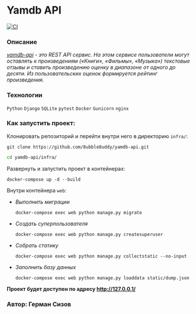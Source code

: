 # Yamdb API

[![CI](https://github.com/8ubble8uddy/api_yamdb/workflows/yamdb-api/badge.svg
)](https://github.com/8ubble8uddy/api_yamdb/actions/workflows/yamdb_workflow.yml)

### **Описание**

_[yamdb-api](https://github.com/8ubble8uddy/yamdb-api) -  это REST API сервис. На этом сервисе пользователи могут оставлять к произведениям («Книги», «Фильмы», «Музыка») текстовые отзывы и ставить произведению оценку в диапазоне от одного до десяти. Из пользовательских оценок формируется рейтинг произведения._

### **Технологии**

```Python``` ```Django``` ```SQLite``` ```pytest``` ```Docker``` ```Gunicorn``` ```nginx```

### **Как запустить проект:**

Клонировать репозиторий и перейти внутри него в директорию ```infra/```:
```
git clone https://github.com/8ubble8uddy/yamdb-api.git
```
```sh
cd yamdb-api/infra/
```

Развернуть и запустить проект в контейнерах:
```
docker-compose up -d --build
```

Внутри контейнера ```web```:

- _Выполнить миграции_
  ```
  docker-compose exec web python manage.py migrate
  ```
- _Создать суперпользователя_
  ```
  docker-compose exec web python manage.py createsuperuser
  ```
- _Собрать статику_
  ```
  docker-compose exec web python manage.py collectstatic --no-input
  ```
- _Заполнить базу данных_
  ```
  docker-compose exec web python manage.py loaddata static/dump.json
  ```

**Проект будет доступен по адресу http://127.0.0.1/**

### Автор: Герман Сизов